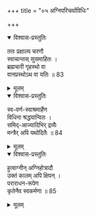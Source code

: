 +++
title = "०५ अग्निपरिचर्याविधिः"

+++
<details open><summary>विश्वास-प्रस्तुतिः</summary>

ततः प्रक्षाल्य चरणौ  
स्वाचान्तस् सुसमाहितः ।  
ब्रह्मचारी गृहस्थो वा  
वानप्रस्थोऽथ वा यतिः ॥ 83
</details>

<details><summary>मूलम्</summary>

ततः प्रक्षाल्य चरणौ स्वाचान्तस्सुसमाहितः ।  
ब्रह्मचारी गृहस्थो वा वानप्रस्थोऽथ वा यतिः ॥ 83
</details>


<details open><summary>विश्वास-प्रस्तुतिः</summary>

स्व-वर्ण-स्वाश्रमार्हेण  
विधिना श्रद्धयान्वितः ।  
समिद्-आज्यादिभिर् द्रव्यैः  
मन्त्रैर् अपि यथोदितैः ॥ 84
</details>

<details><summary>मूलम्</summary>

स्ववर्णस्वाश्रमार्हेण विधिना श्रद्धयान्वितः ।  
समिदाज्यादिभिर्द्रव्यैः मन्त्रैरपि यथोदितैः ॥ 84
</details>


<details open><summary>विश्वास-प्रस्तुतिः</summary>

हुत्वाग्नीन् अग्निहोत्रादौ  
उक्तं कालम् अपि क्षिपन् ।  
पराराधन-रूपेण  
कृतेनैव स्वकर्मणा ॥ 85
</details>

<details><summary>मूलम्</summary>

हुत्वाग्नीन् अग्निहोत्रादौ उक्तं कालमपि क्षिपन् ।  
पराराधनरूपेण कृतेनैव स्वकर्मणा ॥ 85
</details>
